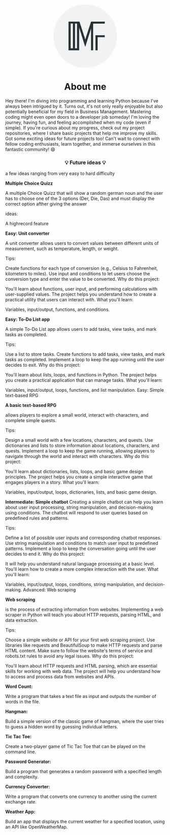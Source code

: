 <p align="center">
  <img src="./_b467c087-d700-436e-85fd-86837c5c358d.jpeg" alt="Alt text" width="200" style="border-radius: 50%;">
</p>

 
 <h1 align="center">About me</h1>
 
Hey there! I'm diving into programming and learning Python because I've always been intrigued by it. Turns out, it's not only really enjoyable but also potentially beneficial for my field in Business Management. Mastering coding might even open doors to a developer job someday! I'm loving the journey, having fun, and feeling accomplished when my code (even if simple). If you're curious about my progress, check out my project repositories, where I share basic projects that help me improve my skills. Got some exciting ideas for future projects too! Can't wait to connect with fellow coding enthusiasts, learn together, and immerse ourselves in this fantastic community! 😄


<h3 align="center">💡 Future ideas 💡</h3>

a few ideas ranging from very easy to hard difficulty 


**Multiple Choice Quizz**

A multiple Choice Quizz that will show a random german noun and the user has to choose one of the 3 options (Der, Die, Das) and must display the correct option afther giving the answer

ideas: 

A highrecord feature

**Easy: Unit converter**

A unit converter allows users to convert values between different units of measurement, such as temperature, length, or weight.

Tips:

Create functions for each type of conversion (e.g., Celsius to Fahrenheit, kilometers to miles).
Use input and conditions to let users choose the conversion type and enter the value to be converted.
Why do this project:

You'll learn about functions, user input, and performing calculations with user-supplied values.
The project helps you understand how to create a practical utility that users can interact with.
What you'll learn:

Variables, input/output, functions, and conditions.

**Easy: To-Do List app**

A simple To-Do List app allows users to add tasks, view tasks, and mark tasks as completed.

Tips:

Use a list to store tasks.
Create functions to add tasks, view tasks, and mark tasks as completed.
Implement a loop to keep the app running until the user decides to exit.
Why do this project:

You'll learn about lists, loops, and functions in Python.
The project helps you create a practical application that can manage tasks.
What you'll learn:

Variables, input/output, loops, functions, and list manipulation.
Easy: Simple text-based RPG

**A basic text-based RPG** 

allows players to explore a small world, interact with characters, and complete simple quests.

Tips:

Design a small world with a few locations, characters, and quests.
Use dictionaries and lists to store information about locations, characters, and quests.
Implement a loop to keep the game running, allowing players to navigate through the world and interact with characters.
Why do this project:

You'll learn about dictionaries, lists, loops, and basic game design principles.
The project helps you create a simple interactive game that engages players in a story.
What you'll learn:

Variables, input/output, loops, dictionaries, lists, and basic game design.

**Intermediate: Simple chatbot**
Creating a simple chatbot can help you learn about user input processing, string manipulation, and decision-making using conditions. The chatbot will respond to user queries based on predefined rules and patterns.

Tips:

Define a list of possible user inputs and corresponding chatbot responses.
Use string manipulation and conditions to match user input to predefined patterns.
Implement a loop to keep the conversation going until the user decides to end it.
Why do this project:

It will help you understand natural language processing at a basic level.
You'll learn how to create a more complex interaction with the user.
What you'll learn:

Variables, input/output, loops, conditions, string manipulation, and decision-making.
Advanced: Web scraping

**Web scraping**

is the process of extracting information from websites. Implementing a web scraper in Python will teach you about HTTP requests, parsing HTML, and data extraction.

Tips:

Choose a simple website or API for your first web scraping project.
Use libraries like requests and BeautifulSoup to make HTTP requests and parse HTML content.
Make sure to follow the website's terms of service and robots.txt rules to avoid any legal issues.
Why do this project:

You'll learn about HTTP requests and HTML parsing, which are essential skills for working with web data.
The project will help you understand how to access and process data from websites and APIs.


**Word Count:** 

Write a program that takes a text file as input and outputs the number of words in the file.

**Hangman:** 

Build a simple version of the classic game of hangman, where the user tries to guess a hidden word by guessing individual letters.

**Tic Tac Toe:** 

Create a two-player game of Tic Tac Toe that can be played on the command line.

**Password Generator:** 

Build a program that generates a random password with a specified length and complexity.

**Currency Converter:** 

Write a program that converts one currency to another using the current exchange rate.

**Weather App:** 

Build an app that displays the current weather for a specified location, using an API like OpenWeatherMap.


